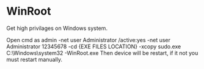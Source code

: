 # WinRoot
Get high privilages on Windows system.

Open cmd as admin
-net user Administrator /active:yes
-net user Administrator 12345678
-cd {EXE FILES LOCATION}
-xcopy sudo.exe C:\Windows\system32
-WinRoot.exe
Then device will be restart, if it not you must restart manually.
